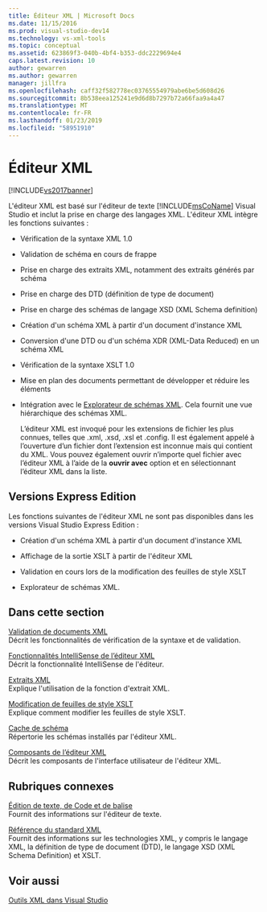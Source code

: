 ```yaml
---
title: Éditeur XML | Microsoft Docs
ms.date: 11/15/2016
ms.prod: visual-studio-dev14
ms.technology: vs-xml-tools
ms.topic: conceptual
ms.assetid: 623869f3-040b-4bf4-b353-ddc2229694e4
caps.latest.revision: 10
author: gewarren
ms.author: gewarren
manager: jillfra
ms.openlocfilehash: caff32f582778ec03765554979abe6be5d608d26
ms.sourcegitcommit: 8b538eea125241e9d6d8b7297b72a66faa9a4a47
ms.translationtype: MT
ms.contentlocale: fr-FR
ms.lasthandoff: 01/23/2019
ms.locfileid: "58951910"
---
```

# <a name="xml-editor"></a>Éditeur XML
[!INCLUDE[vs2017banner](../includes/vs2017banner.md)]

  
L'éditeur XML est basé sur l'éditeur de texte [!INCLUDE[msCoName](../includes/msconame-md.md)] Visual Studio et inclut la prise en charge des langages XML. L'éditeur XML intègre les fonctions suivantes :  
  
- Vérification de la syntaxe XML 1.0  
  
- Validation de schéma en cours de frappe  
  
- Prise en charge des extraits XML, notamment des extraits générés par schéma  
  
- Prise en charge des DTD (définition de type de document)  
  
- Prise en charge des schémas de langage XSD (XML Schema definition)  
  
- Création d'un schéma XML à partir d'un document d'instance XML  
  
- Conversion d'une DTD ou d'un schéma XDR (XML-Data Reduced) en un schéma XML  
  
- Vérification de la syntaxe XSLT 1.0  
  
- Mise en plan des documents permettant de développer et réduire les éléments  
  
- Intégration avec le [Explorateur de schémas XML](../xml-tools/xml-schema-explorer.md). Cela fournit une vue hiérarchique des schémas XML.  
  
  L’éditeur XML est invoqué pour les extensions de fichier les plus connues, telles que .xml, .xsd, .xsl et .config. Il est également appelé à l’ouverture d’un fichier dont l’extension est inconnue mais qui contient du XML. Vous pouvez également ouvrir n’importe quel fichier avec l’éditeur XML à l’aide de la **ouvrir avec** option et en sélectionnant l’éditeur XML dans la liste.  
  
## <a name="express-editions"></a>Versions Express Edition  
 Les fonctions suivantes de l'éditeur XML ne sont pas disponibles dans les versions Visual Studio Express Edition :  
  
-   Création d'un schéma XML à partir d'un document d'instance XML  
  
-   Affichage de la sortie XSLT à partir de l'éditeur XML  
  
-   Validation en cours lors de la modification des feuilles de style XSLT  
  
-   Explorateur de schémas XML.  
  
## <a name="in-this-section"></a>Dans cette section  
 [Validation de documents XML](../xml-tools/xml-document-validation.md)  
 Décrit les fonctionnalités de vérification de la syntaxe et de validation.  
  
 [Fonctionnalités IntelliSense de l’éditeur XML](../xml-tools/xml-editor-intellisense-features.md)  
 Décrit la fonctionnalité IntelliSense de l'éditeur.  
  
 [Extraits XML](../xml-tools/xml-snippets.md)  
 Explique l'utilisation de la fonction d'extrait XML.  
  
 [Modification de feuilles de style XSLT](../xml-tools/editing-xslt-style-sheets.md)  
 Explique comment modifier les feuilles de style XSLT.  
  
 [Cache de schéma](../xml-tools/schema-cache.md)  
 Répertorie les schémas installés par l'éditeur XML.  
  
 [Composants de l’éditeur XML](../xml-tools/xml-editor-components.md)  
 Décrit les composants de l'interface utilisateur de l'éditeur XML.  
  
## <a name="related-sections"></a>Rubriques connexes  
 [Édition de texte, de Code et de balise](http://msdn.microsoft.com/0d9c00d7-5df4-48a3-b185-2a265f055439)  
 Fournit des informations sur l'éditeur de texte.  
  
 [Référence du standard XML](http://msdn.microsoft.com/79c78508-c9d0-423a-a00f-672e855de401)  
 Fournit des informations sur les technologies XML, y compris le langage XML, la définition de type de document (DTD), le langage XSD (XML Schema Definition) et XSLT.  
  
## <a name="see-also"></a>Voir aussi  
 [Outils XML dans Visual Studio](../xml-tools/xml-tools-in-visual-studio.md)
